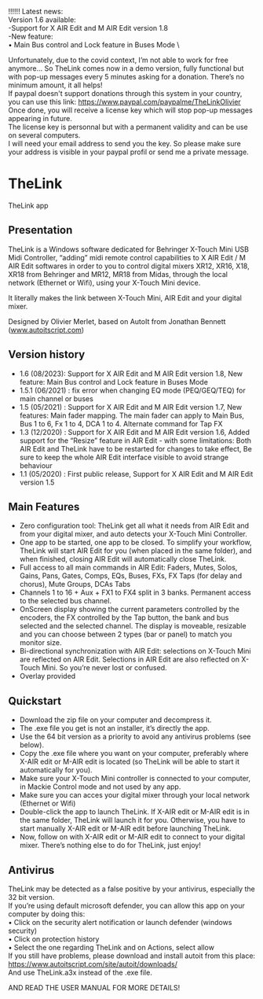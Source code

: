 !!!!!! Latest news: \
Version 1.6 available: \
-Support for X AIR Edit and M AIR Edit version 1.8 \
-New feature: \
 • Main Bus control and Lock feature in Buses Mode \

Unfortunately, due to the covid context, I’m not able to work for free anymore...
So TheLink comes now in a demo version, fully functional but with pop-up messages every 5 minutes asking for a donation.
There’s no minimum amount, it all helps!  \
If paypal doesn't support donations through this system in your country, you can use this link: https://www.paypal.com/paypalme/TheLinkOlivier  \
Once done, you will receive a license key which will stop pop-up messages appearing in future.  \
The license key is personnal but with a permanent validity and can be use on several computers.  \
I will need your email address to send you the key. So please make sure your address is visible in your paypal profil or send me a private message.

# TheLink
TheLink app

## Presentation
TheLink is a Windows software dedicated for Behringer X-Touch Mini USB Midi Controller,
“adding” midi remote control capabilities to X AIR Edit / M AIR Edit softwares in order to you to
control digital mixers XR12, XR16, X18, XR18 from Behringer and MR12, MR18 from Midas,
through the local network (Ethernet or Wifi), using your X-Touch Mini device.  

It literally makes the link between X-Touch Mini, AIR Edit and your digital mixer.

Designed by Olivier Merlet, based on AutoIt from Jonathan Bennett (www.autoitscript.com)

## Version history
- 1.6 (08/2023): Support for X AIR Edit and M AIR Edit version 1.8, New feature: Main Bus control and Lock feature in Buses Mode
- 1.5.1 (06/2021) : fix error when changing EQ mode (PEQ/GEQ/TEQ) for main channel or buses
- 1.5 (05/2021) : Support for X AIR Edit and M AIR Edit version 1.7, New features: Main fader mapping. The main fader can apply to Main Bus, Bus 1 to 6, Fx 1 to 4, DCA 1 to 4. Alternate command for Tap FX
- 1.3 (12/2020) : Support for X AIR Edit and M AIR Edit version 1.6,
Added support for the “Resize” feature in AIR Edit - with some limitations:
Both AIR Edit and TheLink have to be restarted for changes to take effect, Be sure to keep the whole AIR Edit interface visible to avoid strange behaviour 
- 1.1 (05/2020) : First public release, Support for X AIR Edit and M AIR Edit version 1.5

## Main Features
- Zero configuration tool: TheLink get all what it needs from AIR Edit and from your digital mixer, and
auto detects your X-Touch Mini Controller.
- One app to be started, one app to be closed. To simplify your workflow, TheLink will start AIR Edit
for you (when placed in the same folder), and when finished, closing AIR Edit will automatically
close TheLink.
- Full access to all main commands in AIR Edit: Faders, Mutes, Solos, Gains, Pans, Gates, Comps, EQs,
Buses, FXs, FX Taps (for delay and chorus), Mute Groups, DCAs Tabs
- Channels 1 to 16 + Aux + FX1 to FX4 split in 3 banks. Permanent access to the selected bus channel.
- OnScreen display showing the current parameters controlled by the encoders, the FX controlled by
the Tap button, the bank and bus selected and the selected channel. The display is moveable,
resizable and you can choose between 2 types (bar or panel) to match you monitor size.
- Bi-directional synchronization with AIR Edit: selections on X-Touch Mini are reflected on AIR Edit.
Selections in AIR Edit are also reflected on X-Touch Mini. So you’re never lost or confused.
- Overlay provided

## Quickstart
- Download the zip file on your computer and decompress it.
- The .exe file you get is not an installer, it’s directly the app.
- Use the 64 bit version as a priority to avoid any antivirus problems (see below).
- Copy the .exe file where you want on your computer, preferably where X-AIR edit or M-AIR edit is
located (so TheLink will be able to start it automatically for you).
- Make sure your X-Touch Mini controller is connected to your computer, in Mackie Control mode
and not used by any app.
- Make sure you can acces your digital mixer through your local network (Ethernet or Wifi)
- Double-click the app to launch TheLink. If X-AIR edit or M-AIR edit is in the same folder, TheLink will
launch it for you. Otherwise, you have to start manually X-AIR edit or M-AIR edit before launching
TheLink.
- Now, follow on with X-AIR edit or M-AIR edit to connect to your digital mixer. There’s nothing else to
do for TheLink, just enjoy!

## Antivirus
TheLink may be detected as a false positive by your antivirus, especially the 32 bit version. \
If you’re using default microsoft defender, you can allow this app on your computer by doing this: \
   • Click on the security alert notification or launch defender (windows security) \
   • Click on protection history \
   • Select the one regarding TheLink and on Actions, select allow \
If you still have problems, please download and install autoit from this place: \
https://www.autoitscript.com/site/autoit/downloads/ \
And use TheLink.a3x instead of the .exe file.

AND READ THE USER MANUAL FOR MORE DETAILS!
